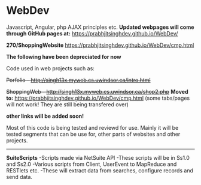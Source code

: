 # WebDev
Javascript, Angular, php AJAX principles etc.
**Updated webpages will come through GitHub pages at:**
https://prabhjitsinghdev.github.io/WebDev/

**270/ShoppingWebsite**
https://prabhjitsinghdev.github.io/WebDev/cmp.html


**The following have been depreciated for now**

Code used in web projects such as:

~~Porfolio - http://singh13x.myweb.cs.uwindsor.ca/intro.html~~

~~ShoppingWeb - http://singh13x.myweb.cs.uwindsor.ca/shop2.php~~
**Moved to:**
https://prabhjitsinghdev.github.io/WebDev/cmp.html 
(some tabs/pages will not work! They are still being transfered over) 


**other links will be added soon!**

Most of this code is being tested and reviewd for use.
Mainly it will be tested segments that can be use for,
other parts of websites and other projects.

-------------------------------------------------------

**SuiteScripts**
-Scripts made via NetSuite API
-These scripts will be in Ss1.0 and Ss2.0 
-Various scripts from Client, UserEvent to MapReduce and RESTlets etc.
-These will extract data from searches, configure records and send data.


